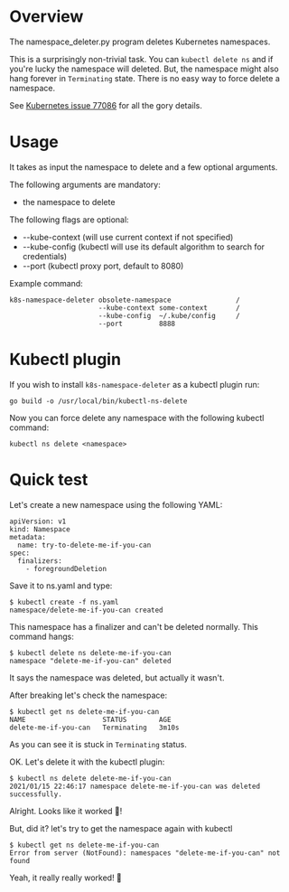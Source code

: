# Overview

The namespace_deleter.py program deletes Kubernetes namespaces.

This is a surprisingly non-trivial task. You can `kubectl delete ns` and if you're lucky the namespace will deleted. But, the namespace might also hang forever in `Terminating` state. There is no easy way to force delete a namespace.

See [Kubernetes issue 77086](https://github.com/kubernetes/kubernetes/issues/77086) for all the gory details.

# Usage

It takes as input the namespace to delete and a few optional arguments.


The following arguments are mandatory:
* the namespace to delete

The following flags are optional:
* --kube-context (will use current context if not specified)
* --kube-config  (kubectl will use its default algorithm to search for credentials)
* --port         (kubectl proxy port, default to 8080)

Example command:

```
k8s-namespace-deleter obsolete-namespace                /
                      --kube-context some-context       /
                      --kube-config  ~/.kube/config     /
                      --port         8888
```

# Kubectl plugin

If you wish to install `k8s-namespace-deleter` as a kubectl plugin run:

```
go build -o /usr/local/bin/kubectl-ns-delete
```

Now you can force delete any namespace with the following kubectl command:

```
kubectl ns delete <namespace>
```

# Quick test

Let's create a new namespace using the following YAML:

```
apiVersion: v1
kind: Namespace
metadata:
  name: try-to-delete-me-if-you-can
spec:
  finalizers:
    - foregroundDeletion
```

Save it to ns.yaml and type:

```
$ kubectl create -f ns.yaml
namespace/delete-me-if-you-can created
```

This namespace has a finalizer and can't be deleted normally.
This command hangs:

```
$ kubectl delete ns delete-me-if-you-can
namespace "delete-me-if-you-can" deleted
```

It says the namespace was deleted, but actually it wasn't. 

After breaking let's check the namespace:

```
$ kubectl get ns delete-me-if-you-can
NAME                   STATUS        AGE
delete-me-if-you-can   Terminating   3m10s
```

As you can see it is stuck in `Terminating` status.

OK. Let's delete it with the kubectl plugin:

```
$ kubectl ns delete delete-me-if-you-can
2021/01/15 22:46:17 namespace delete-me-if-you-can was deleted successfully.
```

Alright. Looks like it worked 👏!

But, did it? let's try to get the namespace again with kubectl

```
$ kubectl get ns delete-me-if-you-can
Error from server (NotFound): namespaces "delete-me-if-you-can" not found
```

Yeah, it really really worked! 🎉
